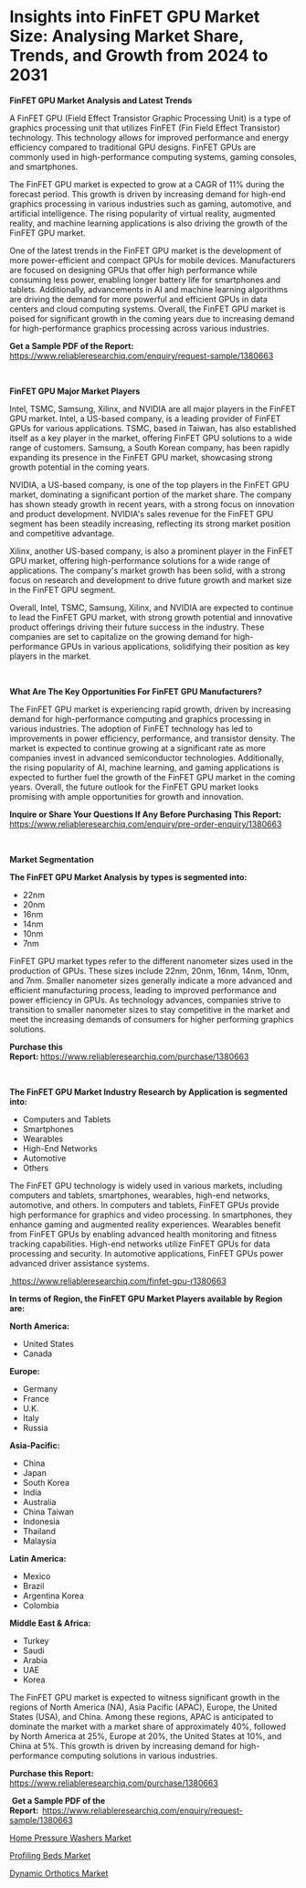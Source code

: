 <p><h1>Insights into FinFET GPU Market Size: Analysing Market Share, Trends, and Growth from 2024 to 2031</h1></p><p><strong>FinFET GPU Market Analysis and Latest Trends</strong></p>
<p><p>A FinFET GPU (Field Effect Transistor Graphic Processing Unit) is a type of graphics processing unit that utilizes FinFET (Fin Field Effect Transistor) technology. This technology allows for improved performance and energy efficiency compared to traditional GPU designs. FinFET GPUs are commonly used in high-performance computing systems, gaming consoles, and smartphones.</p><p>The FinFET GPU market is expected to grow at a CAGR of 11% during the forecast period. This growth is driven by increasing demand for high-end graphics processing in various industries such as gaming, automotive, and artificial intelligence. The rising popularity of virtual reality, augmented reality, and machine learning applications is also driving the growth of the FinFET GPU market.</p><p>One of the latest trends in the FinFET GPU market is the development of more power-efficient and compact GPUs for mobile devices. Manufacturers are focused on designing GPUs that offer high performance while consuming less power, enabling longer battery life for smartphones and tablets. Additionally, advancements in AI and machine learning algorithms are driving the demand for more powerful and efficient GPUs in data centers and cloud computing systems. Overall, the FinFET GPU market is poised for significant growth in the coming years due to increasing demand for high-performance graphics processing across various industries.</p></p>
<p><strong>Get a Sample PDF of the Report:&nbsp;</strong> <a href="https://www.reliableresearchiq.com/enquiry/request-sample/1380663">https://www.reliableresearchiq.com/enquiry/request-sample/1380663</a></p>
<p>&nbsp;</p>
<p><strong>FinFET GPU Major Market Players</strong></p>
<p><p>Intel, TSMC, Samsung, Xilinx, and NVIDIA are all major players in the FinFET GPU market. Intel, a US-based company, is a leading provider of FinFET GPUs for various applications. TSMC, based in Taiwan, has also established itself as a key player in the market, offering FinFET GPU solutions to a wide range of customers. Samsung, a South Korean company, has been rapidly expanding its presence in the FinFET GPU market, showcasing strong growth potential in the coming years.</p><p>NVIDIA, a US-based company, is one of the top players in the FinFET GPU market, dominating a significant portion of the market share. The company has shown steady growth in recent years, with a strong focus on innovation and product development. NVIDIA's sales revenue for the FinFET GPU segment has been steadily increasing, reflecting its strong market position and competitive advantage.</p><p>Xilinx, another US-based company, is also a prominent player in the FinFET GPU market, offering high-performance solutions for a wide range of applications. The company's market growth has been solid, with a strong focus on research and development to drive future growth and market size in the FinFET GPU segment.</p><p>Overall, Intel, TSMC, Samsung, Xilinx, and NVIDIA are expected to continue to lead the FinFET GPU market, with strong growth potential and innovative product offerings driving their future success in the industry. These companies are set to capitalize on the growing demand for high-performance GPUs in various applications, solidifying their position as key players in the market.</p></p>
<p>&nbsp;</p>
<p><strong>What Are The Key Opportunities For FinFET GPU Manufacturers?</strong></p>
<p><p>The FinFET GPU market is experiencing rapid growth, driven by increasing demand for high-performance computing and graphics processing in various industries. The adoption of FinFET technology has led to improvements in power efficiency, performance, and transistor density. The market is expected to continue growing at a significant rate as more companies invest in advanced semiconductor technologies. Additionally, the rising popularity of AI, machine learning, and gaming applications is expected to further fuel the growth of the FinFET GPU market in the coming years. Overall, the future outlook for the FinFET GPU market looks promising with ample opportunities for growth and innovation.</p></p>
<p><strong>Inquire or Share Your Questions If Any Before Purchasing This Report:</strong> <a href="https://www.reliableresearchiq.com/enquiry/pre-order-enquiry/1380663">https://www.reliableresearchiq.com/enquiry/pre-order-enquiry/1380663</a></p>
<p>&nbsp;</p>
<p><strong>Market Segmentation</strong></p>
<p><strong>The FinFET GPU Market Analysis by types is segmented into:</strong></p>
<p><ul><li>22nm</li><li>20nm</li><li>16nm</li><li>14nm</li><li>10nm</li><li>7nm</li></ul></p>
<p><p>FinFET GPU market types refer to the different nanometer sizes used in the production of GPUs. These sizes include 22nm, 20nm, 16nm, 14nm, 10nm, and 7nm. Smaller nanometer sizes generally indicate a more advanced and efficient manufacturing process, leading to improved performance and power efficiency in GPUs. As technology advances, companies strive to transition to smaller nanometer sizes to stay competitive in the market and meet the increasing demands of consumers for higher performing graphics solutions.</p></p>
<p><strong>Purchase this Report:&nbsp;</strong><a href="https://www.reliableresearchiq.com/purchase/1380663">https://www.reliableresearchiq.com/purchase/1380663</a></p>
<p>&nbsp;</p>
<p><strong>The FinFET GPU Market Industry Research by Application is segmented into:</strong></p>
<p><ul><li>Computers and Tablets</li><li>Smartphones</li><li>Wearables</li><li>High-End Networks</li><li>Automotive</li><li>Others</li></ul></p>
<p><p>The FinFET GPU technology is widely used in various markets, including computers and tablets, smartphones, wearables, high-end networks, automotive, and others. In computers and tablets, FinFET GPUs provide high performance for graphics and video processing. In smartphones, they enhance gaming and augmented reality experiences. Wearables benefit from FinFET GPUs by enabling advanced health monitoring and fitness tracking capabilities. High-end networks utilize FinFET GPUs for data processing and security. In automotive applications, FinFET GPUs power advanced driver assistance systems.</p></p>
<p><a href="https://www.reliableresearchiq.com/finfet-gpu-r1380663">&nbsp;https://www.reliableresearchiq.com/finfet-gpu-r1380663</a></p>
<p><strong>In terms of Region, the FinFET GPU Market Players available by Region are:</strong></p>
<p>
    <p> <strong> North America: </strong>
        <ul>
            <li>United States</li>
            <li>Canada</li>
        </ul>
        </p> 
    <p> <strong> Europe: </strong>
        <ul>
            <li>Germany</li>
            <li>France</li>
            <li>U.K.</li>
            <li>Italy</li>
            <li>Russia</li>
        </ul>
        </p> 
    <p> <strong> Asia-Pacific: </strong>
        <ul>
            <li>China</li>
            <li>Japan</li>
            <li>South Korea</li>
            <li>India</li>
            <li>Australia</li>
            <li>China Taiwan</li>
            <li>Indonesia</li>
            <li>Thailand</li>
            <li>Malaysia</li>
        </ul>
        </p> 
    <p> <strong> Latin America: </strong>
        <ul>
            <li>Mexico</li>
            <li>Brazil</li>
            <li>Argentina Korea</li>
            <li>Colombia</li>
        </ul>
        </p> 
    <p> <strong> Middle East & Africa: </strong>
        <ul>
            <li>Turkey</li>
            <li>Saudi</li>
            <li>Arabia</li>
            <li>UAE</li>
            <li>Korea</li>
        </ul>
    </p>
    </p>
<p><p>The FinFET GPU market is expected to witness significant growth in the regions of North America (NA), Asia Pacific (APAC), Europe, the United States (USA), and China. Among these regions, APAC is anticipated to dominate the market with a market share of approximately 40%, followed by North America at 25%, Europe at 20%, the United States at 10%, and China at 5%. This growth is driven by increasing demand for high-performance computing solutions in various industries.</p></p>
<p><strong>Purchase this Report: </strong><a href="https://www.reliableresearchiq.com/purchase/1380663">https://www.reliableresearchiq.com/purchase/1380663</a></p>
<p>&nbsp;<strong>Get a Sample PDF of the Report:&nbsp;&nbsp;</strong><a href="https://www.reliableresearchiq.com/enquiry/request-sample/1380663">https://www.reliableresearchiq.com/enquiry/request-sample/1380663</a></p>
<p><strong></strong></p>
<p><p><a href="https://github.com/garethgwrecovery/Market-Research-Report-List-1/blob/main/home-pressure-washers-market.md">Home Pressure Washers Market</a></p><p><a href="https://www.linkedin.com/pulse/comprehensive-analysis-global-profiling-beds-market-growth-trends-uhm3f?trackingId=aFGl%2BBBHBICnKTqSC2t3eA%3D%3D">Profiling Beds Market</a></p><p><a href="https://www.linkedin.com/pulse/dynamic-orthotics-market-trends-focusing-insight-forecast-analysis-g3pnf?trackingId=ZVAJXcWv0%2FtijGinuE63MQ%3D%3D">Dynamic Orthotics Market</a></p></p>